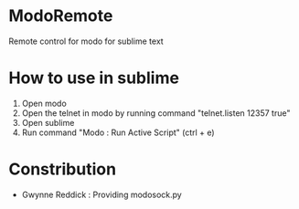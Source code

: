 # ModoRemote
Remote control for modo for sublime text

# How to use in sublime

1. Open modo
2. Open the telnet in modo by running command "telnet.listen 12357 true"
3. Open sublime
4. Run command "Modo : Run Active Script" (ctrl + e)

# Constribution

* Gwynne Reddick : Providing modosock.py
